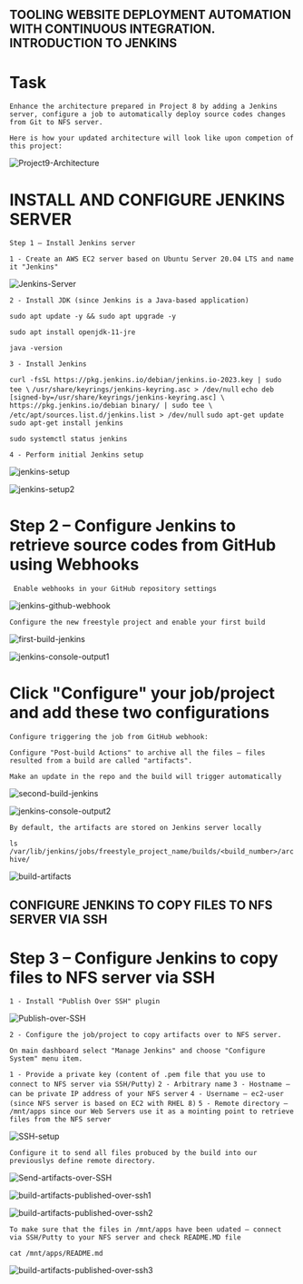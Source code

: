 ## TOOLING WEBSITE DEPLOYMENT AUTOMATION WITH CONTINUOUS INTEGRATION. INTRODUCTION TO JENKINS

# Task
`Enhance the architecture prepared in Project 8 by adding a Jenkins server, configure a job to automatically deploy source codes changes from Git to NFS server.`

`Here is how your updated architecture will look like upon competion of this project:`

![Project9-Architecture](./Images/Project9-Architecture.png)

# INSTALL AND CONFIGURE JENKINS SERVER

`Step 1 – Install Jenkins server`

`1 - Create an AWS EC2 server based on Ubuntu Server 20.04 LTS and name it "Jenkins"`

![Jenkins-Server](./Images/Jenkins-Server.png)

`2 - Install JDK (since Jenkins is a Java-based application)`

`sudo apt update -y && sudo apt upgrade -y`

`sudo apt install openjdk-11-jre`

`java -version`


`3 - Install Jenkins`

`curl -fsSL https://pkg.jenkins.io/debian/jenkins.io-2023.key | sudo tee \`
  `/usr/share/keyrings/jenkins-keyring.asc > /dev/null`
`echo deb [signed-by=/usr/share/keyrings/jenkins-keyring.asc] \`
  `https://pkg.jenkins.io/debian binary/ | sudo tee \`
  `/etc/apt/sources.list.d/jenkins.list > /dev/null`
`sudo apt-get update`
`sudo apt-get install jenkins`

`sudo systemctl status jenkins`

`4 - Perform initial Jenkins setup`

![jenkins-setup](./Images/jenkins-setup.png)

![jenkins-setup2](./Images/jenkins-setup2.png)

# Step 2 – Configure Jenkins to retrieve source codes from GitHub using Webhooks

` Enable webhooks in your GitHub repository settings`

![jenkins-github-webhook](./Images/jenkins-github-webhook.png)

`Configure the new freestyle project and enable your first build`

![first-build-jenkins](./Images/first-build-jenkins.png)

![jenkins-console-output1](./Images/jenkins-console-output1.png)

# Click "Configure" your job/project and add these two configurations

`Configure triggering the job from GitHub webhook:`

`Configure "Post-build Actions" to archive all the files – files resulted from a build are called "artifacts".`

`Make an update in the repo and the build will trigger automatically`

![second-build-jenkins](./Images/second-build-jenkins.png)

![jenkins-console-output2](./Images/jenkins-console-output2.png)

`By default, the artifacts are stored on Jenkins server locally`

`ls /var/lib/jenkins/jobs/freestyle_project_name/builds/<build_number>/archive/`

![build-artifacts](./Images/build-artifacts.png)

## CONFIGURE JENKINS TO COPY FILES TO NFS SERVER VIA SSH

# Step 3 – Configure Jenkins to copy files to NFS server via SSH

`1 - Install "Publish Over SSH" plugin`

![Publish-over-SSH](./Images/Publish-over-SSH.png)

`2 - Configure the job/project to copy artifacts over to NFS server.`

`On main dashboard select "Manage Jenkins" and choose "Configure System" menu item.`

`1 - Provide a private key (content of .pem file that you use to connect to NFS server via SSH/Putty)`
`2 - Arbitrary name`
`3 - Hostname – can be private IP address of your NFS server`
`4 - Username – ec2-user (since NFS server is based on EC2 with RHEL 8)`
`5 - Remote directory – /mnt/apps since our Web Servers use it as a mointing point to retrieve files from the NFS server`

![SSH-setup](./Images/SSH-setup.png)

`Configure it to send all files probuced by the build into our previouslys define remote directory.`

![Send-artifacts-over-SSH](./Images/Send-artifacts-over-SSH.png)

![build-artifacts-published-over-ssh1](./Images/build-artifacts-published-over-ssh1.png)

![build-artifacts-published-over-ssh2](./Images/build-artifacts-published-over-ssh2.png)

`To make sure that the files in /mnt/apps have been udated – connect via SSH/Putty to your NFS server and check README.MD file`

`cat /mnt/apps/README.md`

![build-artifacts-published-over-ssh3](./Images/build-artifacts-published-over-ssh3.png)

